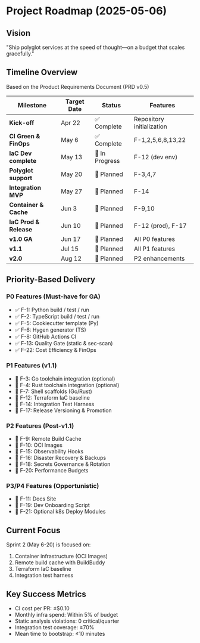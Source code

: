 # Project Roadmap (2025-05-06)

## Vision
"Ship polyglot services at the speed of thought—on a budget that scales gracefully."

## Timeline Overview
Based on the Product Requirements Document (PRD v0.5)

| Milestone             | Target Date | Status       | Features                         |
|-----------------------|-------------|--------------|----------------------------------|
| **Kick-off**          | Apr 22      | ✅ Complete  | Repository initialization         |
| **CI Green & FinOps** | May 6       | ✅ Complete  | F-1,2,5,6,8,13,22               |
| **IaC Dev complete**  | May 13      | 🔄 In Progress | F-12 (dev env)                  |
| **Polyglot support**  | May 20      | 🔄 Planned   | F-3,4,7                         |
| **Integration MVP**   | May 27      | 🔄 Planned   | F-14                            |
| **Container & Cache** | Jun 3       | 🔄 Planned   | F-9,10                          |
| **IaC Prod & Release**| Jun 10      | 🔄 Planned   | F-12 (prod), F-17               |
| **v1.0 GA**           | Jun 17      | 🔄 Planned   | All P0 features                  |
| **v1.1**              | Jul 15      | 🔄 Planned   | All P1 features                  |
| **v2.0**              | Aug 12      | 🔄 Planned   | P2 enhancements                  |

## Priority-Based Delivery

### P0 Features (Must-have for GA)
- ✅ F-1: Python build / test / run
- ✅ F-2: TypeScript build / test / run
- ✅ F-5: Cookiecutter template (Py)
- ✅ F-6: Hygen generator (TS)
- ✅ F-8: GitHub Actions CI
- ✅ F-13: Quality Gate (static & sec-scan)
- ✅ F-22: Cost Efficiency & FinOps

### P1 Features (v1.1)
- 🔄 F-3: Go toolchain integration (optional)
- 🔄 F-4: Rust toolchain integration (optional) 
- 🔄 F-7: Shell scaffolds (Go/Rust)
- 🔄 F-12: Terraform IaC baseline
- 🔄 F-14: Integration Test Harness
- 🔄 F-17: Release Versioning & Promotion

### P2 Features (Post-v1.1)
- 🔄 F-9: Remote Build Cache
- 🔄 F-10: OCI Images
- 🔄 F-15: Observability Hooks
- 🔄 F-16: Disaster Recovery & Backups
- 🔄 F-18: Secrets Governance & Rotation
- 🔄 F-20: Performance Budgets

### P3/P4 Features (Opportunistic)
- 🔄 F-11: Docs Site
- 🔄 F-19: Dev Onboarding Script
- 🔄 F-21: Optional k8s Deploy Modules

## Current Focus
Sprint 2 (May 6-20) is focused on:
1. Container infrastructure (OCI Images)
2. Remote build cache with BuildBuddy
3. Terraform IaC baseline
4. Integration test harness

## Key Success Metrics
- CI cost per PR: ≤$0.10
- Monthly infra spend: Within 5% of budget
- Static analysis violations: 0 critical/quarter
- Integration test coverage: ≥70%
- Mean time to bootstrap: ≤10 minutes